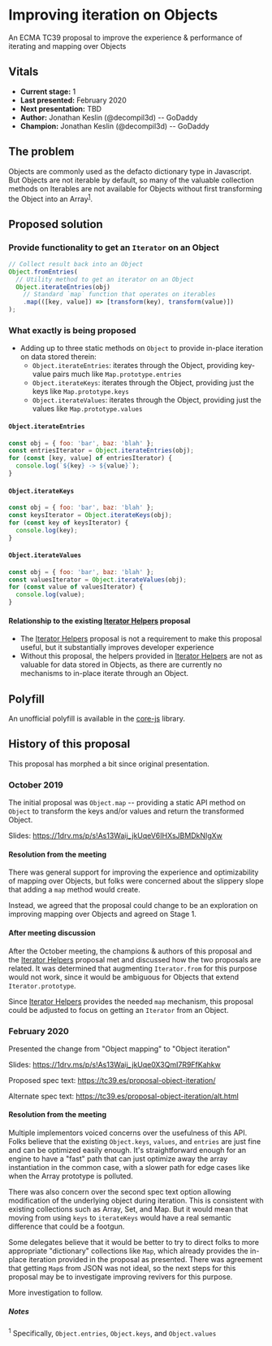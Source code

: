 # Improving iteration on Objects

An ECMA TC39 proposal to improve the experience & performance of iterating and mapping over Objects

## Vitals

- **Current stage:** 1
- **Last presented:** February 2020
- **Next presentation:** TBD
- **Author:** Jonathan Keslin (@decompil3d) -- GoDaddy
- **Champion:** Jonathan Keslin (@decompil3d) -- GoDaddy

## The problem

Objects are commonly used as the defacto dictionary type in Javascript. But Objects are not iterable by default, so
many of the valuable collection methods on Iterables are not available for Objects without first transforming the
Object into an Array<sup>[1](#footnote-1)</sup>.

## Proposed solution

### Provide functionality to get an `Iterator` on an Object

```js
// Collect result back into an Object
Object.fromEntries(
  // Utility method to get an iterator on an Object
  Object.iterateEntries(obj)
    // Standard `map` function that operates on iterables
    .map(([key, value]) => [transform(key), transform(value)])
);
```

### What exactly is being proposed

- Adding up to three static methods on `Object` to provide in-place iteration on data stored therein:
  - `Object.iterateEntries`: iterates through the Object, providing key-value pairs much like `Map.prototype.entries`
  - `Object.iterateKeys`: iterates through the Object, providing just the keys like `Map.prototype.keys`
  - `Object.iterateValues`: iterates through the Object, providing just the values like `Map.prototype.values`
  
#### `Object.iterateEntries`

```js
const obj = { foo: 'bar', baz: 'blah' };
const entriesIterator = Object.iterateEntries(obj);
for (const [key, value] of entriesIterator) {
  console.log(`${key} -> ${value}`);
}
```

#### `Object.iterateKeys`

```js
const obj = { foo: 'bar', baz: 'blah' };
const keysIterator = Object.iterateKeys(obj);
for (const key of keysIterator) {
  console.log(key);
}
```

#### `Object.iterateValues`

```js
const obj = { foo: 'bar', baz: 'blah' };
const valuesIterator = Object.iterateValues(obj);
for (const value of valuesIterator) {
  console.log(value);
}
```

#### Relationship to the existing [Iterator Helpers] proposal

- The [Iterator Helpers] proposal is not a requirement to make this proposal useful, but it substantially improves
  developer experience
- Without this proposal, the helpers provided in [Iterator Helpers] are not as valuable for data stored in Objects,
  as there are currently no mechanisms to in-place iterate through an Object.

## Polyfill

An unofficial polyfill is available in the [core-js](https://github.com/zloirock/core-js#object-iteration) library.

## History of this proposal

This proposal has morphed a bit since original presentation.

### October 2019

The initial proposal was `Object.map` -- providing a static API method on `Object` to transform the keys and/or values
and return the transformed Object.

Slides: <https://1drv.ms/p/s!As13Waij_jkUqeV6IHXsJBMDkNIgXw>

#### Resolution from the meeting

There was general support for improving the experience and optimizability of mapping over Objects, but folks were
concerned about the slippery slope that adding a `map` method would create.

Instead, we agreed that the proposal could change to be an exploration on improving mapping over Objects and agreed on
Stage 1.

#### After meeting discussion

After the October meeting, the champions & authors of this proposal and the [Iterator Helpers] proposal met and
discussed how the two proposals are related. It was determined that augmenting `Iterator.from` for this purpose
would not work, since it would be ambiguous for Objects that extend `Iterator.prototype`.

Since [Iterator Helpers] provides the needed `map` mechanism, this proposal could be adjusted to focus on getting
an `Iterator` from an Object.

### February 2020

Presented the change from "Object mapping" to "Object iteration"

Slides: <https://1drv.ms/p/s!As13Waij_jkUqe0X3QmI7R9FfKahkw>

Proposed spec text: <https://tc39.es/proposal-object-iteration/>

Alternate spec text: <https://tc39.es/proposal-object-iteration/alt.html>

#### Resolution from the meeting

Multiple implementors voiced concerns over the usefulness of this API. Folks believe that the existing `Object.keys`,
`values`, and `entries` are just fine and can be optimized easily enough. It's straightforward enough for an engine
to have a "fast" path that can just optimize away the array instantiation in the common case, with a slower path for
edge cases like when the Array prototype is polluted.

There was also concern over the second spec text option allowing modification of the underlying object during iteration.
This is consistent with existing collections such as Array, Set, and Map. But it would mean that moving from using `keys`
to `iterateKeys` would have a real semantic difference that could be a footgun.

Some delegates believe that it would be better to try to direct folks to more appropriate "dictionary" collections like
`Map`, which already provides the in-place iteration provided in the proposal as presented. There was agreement that
getting `Map`s from JSON was not ideal, so the next steps for this proposal may be to investigate improving revivers for
this purpose.

More investigation to follow.

##### Notes

<a id='footnote-1'><sup>1</sup></a> Specifically, `Object.entries`, `Object.keys`, and `Object.values`

[Iterator Helpers]: https://github.com/tc39/proposal-iterator-helpers
